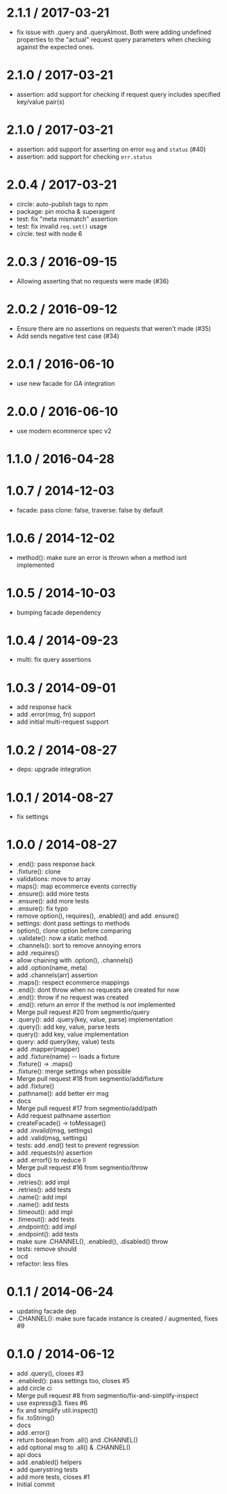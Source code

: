2.1.1 / 2017-03-21
==================

  * fix issue with .query and .queryAlmost. Both were adding undefined properties to the "actual" request query parameters when checking against the expected ones.

2.1.0 / 2017-03-21
==================

  * assertion: add support for checking if request query includes specified key/value pair(s)

2.1.0 / 2017-03-21
==================

  * assertion: add support for asserting on error `msg` and `status` (#40)
  * assertion: add support for checking `err.status`

2.0.4 / 2017-03-21
==================

  * circle: auto-publish tags to npm
  * package: pin mocha & superagent
  * test: fix "meta mismatch" assertion
  * test: fix invalid `req.set()` usage
  * circle: test with node 6

2.0.3 / 2016-09-15
==================

  * Allowing asserting that no requests were made (#36)

2.0.2 / 2016-09-12
==================

  * Ensure there are no assertions on requests that weren't made (#35)
  * Add sends negative test case (#34)

2.0.1 / 2016-06-10
==================

  * use new facade for GA integration

2.0.0 / 2016-06-10
==================

  * use modern ecommerce spec v2

1.1.0 / 2016-04-28
==================



1.0.7 / 2014-12-03
==================

  * facade: pass clone: false, traverse: false by default

1.0.6 / 2014-12-02
==================

  * method(): make sure an error is thrown when a method isnt implemented

1.0.5 / 2014-10-03
==================

  * bumping facade dependency

1.0.4 / 2014-09-23
==================

 * multi: fix query assertions

1.0.3 / 2014-09-01
==================

 * add response hack
 * add .error(msg, fn) support
 * add initial multi-request support

1.0.2 / 2014-08-27
==================

 * deps: upgrade integration

1.0.1 / 2014-08-27
==================

 * fix settings

1.0.0 / 2014-08-27
==================

 * .end(): pass response back
 * .fixture(): clone
 * validations: move to array
 * maps(): map ecommerce events correctly
 * .ensure(): add more tests
 * .ensure(): add more tests
 * .ensure(): fix typo
 * remove option(), requires(), .enabled() and add .ensure()
 * settings: dont pass settings to methods
 * option(), clone option before comparing
 * .validate(): now a static method.
 * .channels(): sort to remove annoying errors
 * add .requires()
 * allow chaining with .option(), .channels()
 * add .option(name, meta)
 * add .channels(arr) assertion
 * .maps(): respect ecommerce mappings
 * .end(): dont throw when no requests are created for now
 * .end(): throw if no request was created
 * .end(): return an error if the method is not implemented
 * Merge pull request #20 from segmentio/query
 * .query(): add .query(key, value, parse) implementation
 * .query(): add key, value, parse tests
 * query(): add key, value implementation
 * query: add query(key, value) tests
 * add .mapper(mapper)
 * add .fixture(name) -- loads a fixture
 * .fixture() -> .maps()
 * .fixture(): merge settings when possible
 * Merge pull request #18 from segmentio/add/fixture
 * add .fixture()
 * .pathname(): add better err msg
 * docs
 * Merge pull request #17 from segmentio/add/path
 * Add request pathname assertion
 * createFacade() -> toMessage()
 * add .invalid(msg, settings)
 * add .valid(msg, settings)
 * tests: add .end() test to prevent regression
 * add .requests(n) assertion
 * add .errorf() to reduce ll
 * Merge pull request #16 from segmentio/throw
 * docs
 * .retries(): add impl
 * .retries(): add tests
 * .name(): add impl
 * .name(): add tests
 * .timeout(): add impl
 * .timeout(): add tests
 * .endpoint(): add impl
 * .endpoint(): add tests
 * make sure .CHANNEL(), .enabled(), .disabled() throw
 * tests: remove should
 * ocd
 * refactor: less files

0.1.1 / 2014-06-24
==================

 * updating facade dep
 * .CHANNEL(): make sure facade instance is created / augmented, fixes #9

0.1.0 / 2014-06-12
==================

 * add .query(), closes #3
 * .enabled(): pass settings too, closes #5
 * add circle ci
 * Merge pull request #8 from segmentio/fix-and-simplify-inspect
 * use express@3. fixes #6
 * fix and simplify util.inspect()
 * fix .toString()
 * docs
 * add .error()
 * return boolean from .all() and .CHANNEL()
 * add optional msg to .all() & .CHANNEL()
 * api docs
 * add .enabled() helpers
 * add querystring tests
 * add more tests, closes #1
 * Initial commit

